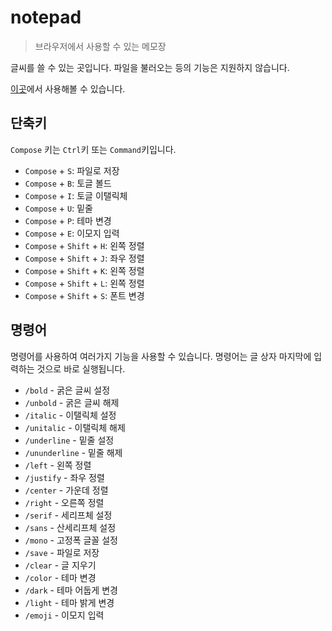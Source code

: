 # notepad

> 브라우저에서 사용할 수 있는 메모장

글씨를 쓸 수 있는 곳입니다. 파일을 불러오는 등의 기능은 지원하지 않습니다.

[이곳](https://junhg0211.github.io/notepad)에서 사용해볼 수 있습니다.

## 단축키

`Compose` 키는 `Ctrl`키 또는 `Command`키입니다.

* `Compose` + `S`: 파일로 저장
* `Compose` + `B`: 토글 볼드
* `Compose` + `I`: 토글 이탤릭체
* `Compose` + `U`: 밑줄
* `Compose` + `P`: 테마 변경
* `Compose` + `E`: 이모지 입력
* `Compose` + `Shift` + `H`: 왼쪽 정렬
* `Compose` + `Shift` + `J`: 좌우 정렬
* `Compose` + `Shift` + `K`: 왼쪽 정렬
* `Compose` + `Shift` + `L`: 왼쪽 정렬
* `Compose` + `Shift` + `S`: 폰트 변경

## 명령어

명령어를 사용하여 여러가지 기능을 사용할 수 있습니다.
명령어는 글 상자 마지막에 입력하는 것으로
바로 실행됩니다.

* `/bold` - 굵은 글씨 설정
* `/unbold` - 굵은 글씨 해제
* `/italic` - 이탤릭체 설정
* `/unitalic` - 이탤릭체 해제
* `/underline` - 밑줄 설정
* `/ununderline` - 밑줄 해제
* `/left` - 왼쪽 정렬
* `/justify` - 좌우 정렬
* `/center` - 가운데 정렬
* `/right` - 오른쪽 정렬
* `/serif` - 세리프체 설정
* `/sans` - 산세리프체 설정
* `/mono` - 고정폭 글꼴 설정
* `/save` - 파일로 저장
* `/clear` - 글 지우기
* `/color` - 테마 변경
* `/dark` - 테마 어둡게 변경
* `/light` - 테마 밝게 변경
* `/emoji` - 이모지 입력
